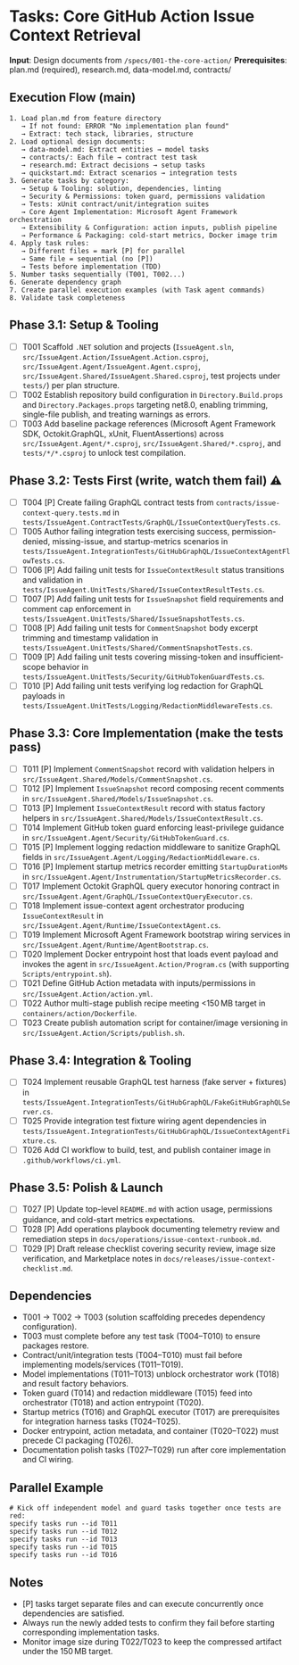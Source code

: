 # Tasks: Core GitHub Action Issue Context Retrieval

**Input**: Design documents from `/specs/001-the-core-action/`
**Prerequisites**: plan.md (required), research.md, data-model.md, contracts/

## Execution Flow (main)
```
1. Load plan.md from feature directory
   → If not found: ERROR "No implementation plan found"
   → Extract: tech stack, libraries, structure
2. Load optional design documents:
   → data-model.md: Extract entities → model tasks
   → contracts/: Each file → contract test task
   → research.md: Extract decisions → setup tasks
   → quickstart.md: Extract scenarios → integration tests
3. Generate tasks by category:
   → Setup & Tooling: solution, dependencies, linting
   → Security & Permissions: token guard, permissions validation
   → Tests: xUnit contract/unit/integration suites
   → Core Agent Implementation: Microsoft Agent Framework orchestration
   → Extensibility & Configuration: action inputs, publish pipeline
   → Performance & Packaging: cold-start metrics, Docker image trim
4. Apply task rules:
   → Different files = mark [P] for parallel
   → Same file = sequential (no [P])
   → Tests before implementation (TDD)
5. Number tasks sequentially (T001, T002...)
6. Generate dependency graph
7. Create parallel execution examples (with Task agent commands)
8. Validate task completeness
```

## Phase 3.1: Setup & Tooling
- [ ] T001 Scaffold `.NET` solution and projects (`IssueAgent.sln`, `src/IssueAgent.Action/IssueAgent.Action.csproj`, `src/IssueAgent.Agent/IssueAgent.Agent.csproj`, `src/IssueAgent.Shared/IssueAgent.Shared.csproj`, test projects under `tests/`) per plan structure.
- [ ] T002 Establish repository build configuration in `Directory.Build.props` and `Directory.Packages.props` targeting net8.0, enabling trimming, single-file publish, and treating warnings as errors.
- [ ] T003 Add baseline package references (Microsoft Agent Framework SDK, Octokit.GraphQL, xUnit, FluentAssertions) across `src/IssueAgent.Agent/*.csproj`, `src/IssueAgent.Shared/*.csproj`, and `tests/*/*.csproj` to unlock test compilation.

## Phase 3.2: Tests First (write, watch them fail) ⚠️
- [ ] T004 [P] Create failing GraphQL contract tests from `contracts/issue-context-query.tests.md` in `tests/IssueAgent.ContractTests/GraphQL/IssueContextQueryTests.cs`.
- [ ] T005 Author failing integration tests exercising success, permission-denied, missing-issue, and startup-metrics scenarios in `tests/IssueAgent.IntegrationTests/GitHubGraphQL/IssueContextAgentFlowTests.cs`.
- [ ] T006 [P] Add failing unit tests for `IssueContextResult` status transitions and validation in `tests/IssueAgent.UnitTests/Shared/IssueContextResultTests.cs`.
- [ ] T007 [P] Add failing unit tests for `IssueSnapshot` field requirements and comment cap enforcement in `tests/IssueAgent.UnitTests/Shared/IssueSnapshotTests.cs`.
- [ ] T008 [P] Add failing unit tests for `CommentSnapshot` body excerpt trimming and timestamp validation in `tests/IssueAgent.UnitTests/Shared/CommentSnapshotTests.cs`.
- [ ] T009 [P] Add failing unit tests covering missing-token and insufficient-scope behavior in `tests/IssueAgent.UnitTests/Security/GitHubTokenGuardTests.cs`.
- [ ] T010 [P] Add failing unit tests verifying log redaction for GraphQL payloads in `tests/IssueAgent.UnitTests/Logging/RedactionMiddlewareTests.cs`.

## Phase 3.3: Core Implementation (make the tests pass)
- [ ] T011 [P] Implement `CommentSnapshot` record with validation helpers in `src/IssueAgent.Shared/Models/CommentSnapshot.cs`.
- [ ] T012 [P] Implement `IssueSnapshot` record composing recent comments in `src/IssueAgent.Shared/Models/IssueSnapshot.cs`.
- [ ] T013 [P] Implement `IssueContextResult` record with status factory helpers in `src/IssueAgent.Shared/Models/IssueContextResult.cs`.
- [ ] T014 Implement GitHub token guard enforcing least-privilege guidance in `src/IssueAgent.Agent/Security/GitHubTokenGuard.cs`.
- [ ] T015 [P] Implement logging redaction middleware to sanitize GraphQL fields in `src/IssueAgent.Agent/Logging/RedactionMiddleware.cs`.
- [ ] T016 [P] Implement startup metrics recorder emitting `StartupDurationMs` in `src/IssueAgent.Agent/Instrumentation/StartupMetricsRecorder.cs`.
- [ ] T017 Implement Octokit GraphQL query executor honoring contract in `src/IssueAgent.Agent/GraphQL/IssueContextQueryExecutor.cs`.
- [ ] T018 Implement issue-context agent orchestrator producing `IssueContextResult` in `src/IssueAgent.Agent/Runtime/IssueContextAgent.cs`.
- [ ] T019 Implement Microsoft Agent Framework bootstrap wiring services in `src/IssueAgent.Agent/Runtime/AgentBootstrap.cs`.
- [ ] T020 Implement Docker entrypoint host that loads event payload and invokes the agent in `src/IssueAgent.Action/Program.cs` (with supporting `Scripts/entrypoint.sh`).
- [ ] T021 Define GitHub Action metadata with inputs/permissions in `src/IssueAgent.Action/action.yml`.
- [ ] T022 Author multi-stage publish recipe meeting <150 MB target in `containers/action/Dockerfile`.
- [ ] T023 Create publish automation script for container/image versioning in `src/IssueAgent.Action/Scripts/publish.sh`.

## Phase 3.4: Integration & Tooling
- [ ] T024 Implement reusable GraphQL test harness (fake server + fixtures) in `tests/IssueAgent.IntegrationTests/GitHubGraphQL/FakeGitHubGraphQLServer.cs`.
- [ ] T025 Provide integration test fixture wiring agent dependencies in `tests/IssueAgent.IntegrationTests/GitHubGraphQL/IssueContextAgentFixture.cs`.
- [ ] T026 Add CI workflow to build, test, and publish container image in `.github/workflows/ci.yml`.

## Phase 3.5: Polish & Launch
- [ ] T027 [P] Update top-level `README.md` with action usage, permissions guidance, and cold-start metrics expectations.
- [ ] T028 [P] Add operations playbook documenting telemetry review and remediation steps in `docs/operations/issue-context-runbook.md`.
- [ ] T029 [P] Draft release checklist covering security review, image size verification, and Marketplace notes in `docs/releases/issue-context-checklist.md`.

## Dependencies
- T001 → T002 → T003 (solution scaffolding precedes dependency configuration).
- T003 must complete before any test task (T004–T010) to ensure packages restore.
- Contract/unit/integration tests (T004–T010) must fail before implementing models/services (T011–T019).
- Model implementations (T011–T013) unblock orchestrator work (T018) and result factory behaviors.
- Token guard (T014) and redaction middleware (T015) feed into orchestrator (T018) and action entrypoint (T020).
- Startup metrics (T016) and GraphQL executor (T017) are prerequisites for integration harness tasks (T024–T025).
- Docker entrypoint, action metadata, and container (T020–T022) must precede CI packaging (T026).
- Documentation polish tasks (T027–T029) run after core implementation and CI wiring.

## Parallel Example
```
# Kick off independent model and guard tasks together once tests are red:
specify tasks run --id T011
specify tasks run --id T012
specify tasks run --id T013
specify tasks run --id T015
specify tasks run --id T016
```

## Notes
- [P] tasks target separate files and can execute concurrently once dependencies are satisfied.
- Always run the newly added tests to confirm they fail before starting corresponding implementation tasks.
- Monitor image size during T022/T023 to keep the compressed artifact under the 150 MB target.
